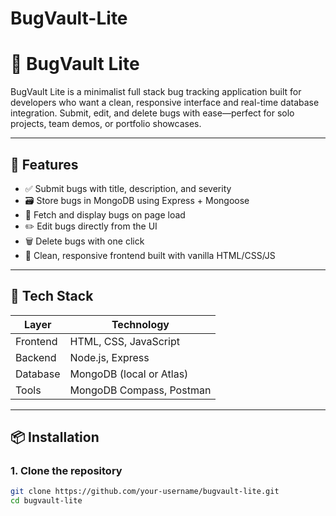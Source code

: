 # BugVault-Lite
# 🐞 BugVault Lite

BugVault Lite is a minimalist full stack bug tracking application built for developers who want a clean, responsive interface and real-time database integration. Submit, edit, and delete bugs with ease—perfect for solo projects, team demos, or portfolio showcases.

---

## 🚀 Features

- ✅ Submit bugs with title, description, and severity
- 🗃️ Store bugs in MongoDB using Express + Mongoose
- 🔄 Fetch and display bugs on page load
- ✏️ Edit bugs directly from the UI
- 🗑️ Delete bugs with one click
- 🎨 Clean, responsive frontend built with vanilla HTML/CSS/JS

---

## 🧱 Tech Stack

| Layer       | Technology            |
|------------|------------------------|
| Frontend    | HTML, CSS, JavaScript |
| Backend     | Node.js, Express      |
| Database    | MongoDB (local or Atlas) |
| Tools       | MongoDB Compass, Postman |

---

## 📦 Installation

### 1. Clone the repository

```bash
git clone https://github.com/your-username/bugvault-lite.git
cd bugvault-lite
